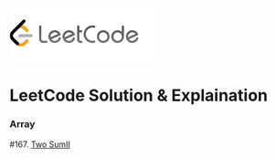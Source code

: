 <img src="images/leetcode.png" width=50% aligh=right /> 

# LeetCode Solution & Explaination

### Array

#167. [Two SumII](./src/Array/Easy/_167_twoSumII.java) <br />

